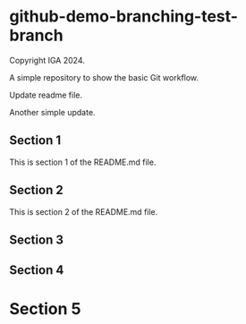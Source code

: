 # github-demo-branching-test-branch

Copyright IGA 2024.

A simple repository to show the basic Git workflow.

Update readme file.

Another simple update.

## Section 1
This is section 1 of the README.md file.

## Section 2
This is section 2 of the README.md file.

## Section 3

## Section 4

# Section 5
